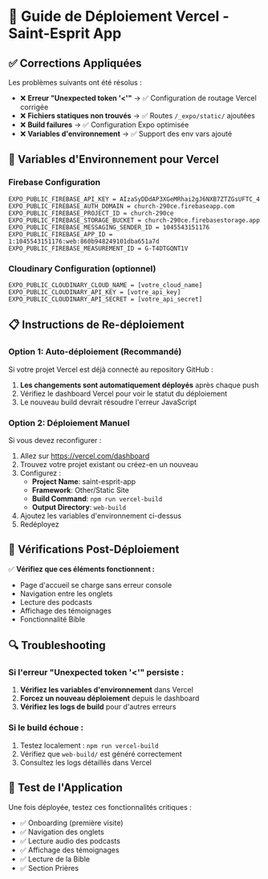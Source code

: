 # 🚀 Guide de Déploiement Vercel - Saint-Esprit App

## ✅ Corrections Appliquées

Les problèmes suivants ont été résolus :
- ❌ **Erreur "Unexpected token '<'"** → ✅ Configuration de routage Vercel corrigée
- ❌ **Fichiers statiques non trouvés** → ✅ Routes `/_expo/static/` ajoutées
- ❌ **Build failures** → ✅ Configuration Expo optimisée
- ❌ **Variables d'environnement** → ✅ Support des env vars ajouté

## 🔧 Variables d'Environnement pour Vercel

### Firebase Configuration
```
EXPO_PUBLIC_FIREBASE_API_KEY = AIzaSyDDdAP3XGeMRhai2gJ6NXB7ZTZGsUFTC_4
EXPO_PUBLIC_FIREBASE_AUTH_DOMAIN = church-290ce.firebaseapp.com
EXPO_PUBLIC_FIREBASE_PROJECT_ID = church-290ce
EXPO_PUBLIC_FIREBASE_STORAGE_BUCKET = church-290ce.firebasestorage.app
EXPO_PUBLIC_FIREBASE_MESSAGING_SENDER_ID = 1045543151176
EXPO_PUBLIC_FIREBASE_APP_ID = 1:1045543151176:web:860b948249101dba651a7d
EXPO_PUBLIC_FIREBASE_MEASUREMENT_ID = G-T4DTGQNT1V
```

### Cloudinary Configuration (optionnel)
```
EXPO_PUBLIC_CLOUDINARY_CLOUD_NAME = [votre_cloud_name]
EXPO_PUBLIC_CLOUDINARY_API_KEY = [votre_api_key]
EXPO_PUBLIC_CLOUDINARY_API_SECRET = [votre_api_secret]
```

## 📋 Instructions de Re-déploiement

### Option 1: Auto-déploiement (Recommandé)
Si votre projet Vercel est déjà connecté au repository GitHub :
1. **Les changements sont automatiquement déployés** après chaque push
2. Vérifiez le dashboard Vercel pour voir le statut du déploiement
3. Le nouveau build devrait résoudre l'erreur JavaScript

### Option 2: Déploiement Manuel
Si vous devez reconfigurer :
1. Allez sur https://vercel.com/dashboard
2. Trouvez votre projet existant ou créez-en un nouveau
3. Configurez :
   - **Project Name**: saint-esprit-app
   - **Framework**: Other/Static Site
   - **Build Command**: `npm run vercel-build`
   - **Output Directory**: `web-build`
4. Ajoutez les variables d'environnement ci-dessus
5. Redéployez

## 🎯 Vérifications Post-Déploiement

✅ **Vérifiez que ces éléments fonctionnent :**
- Page d'accueil se charge sans erreur console
- Navigation entre les onglets
- Lecture des podcasts
- Affichage des témoignages
- Fonctionnalité Bible

## 🔍 Troubleshooting

### Si l'erreur "Unexpected token '<'" persiste :
1. **Vérifiez les variables d'environnement** dans Vercel
2. **Forcez un nouveau déploiement** depuis le dashboard
3. **Vérifiez les logs de build** pour d'autres erreurs

### Si le build échoue :
1. Testez localement : `npm run vercel-build`
2. Vérifiez que `web-build/` est généré correctement
3. Consultez les logs détaillés dans Vercel

## 📱 Test de l'Application

Une fois déployée, testez ces fonctionnalités critiques :
- ✅ Onboarding (première visite)
- ✅ Navigation des onglets
- ✅ Lecture audio des podcasts
- ✅ Affichage des témoignages
- ✅ Lecture de la Bible
- ✅ Section Prières

